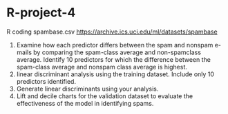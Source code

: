 # R-project-4
R coding
spambase.csv
https://archive.ics.uci.edu/ml/datasets/spambase
1. Examine how each predictor differs between the spam and nonspam
e-mails by comparing the spam-class average and non-spamclass
average. Identify 10 predictors for which the difference between
the spam-class average and nonspam class average is highest.
2. linear discriminant analysis using the training dataset.
Include only 10 predictors identified.
3. Generate linear discriminants using your analysis.
4. Lift and decile charts for the validation dataset to evaluate the effectiveness of the model in identifying spams.

